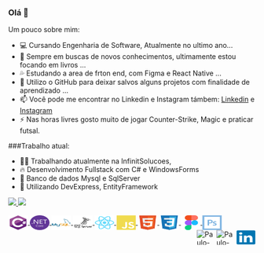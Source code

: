 ### Olá 👋


Um pouco sobre mim:

- 💻 Cursando Engenharia de Software, Atualmente no ultimo ano...
- 🌱 Sempre em buscas de novos conhecimentos, ultimamente estou focando em livros ...
- 💦 Estudando a area de frton end, com Figma e React Native ...
- 💬 Utilizo o GitHub para deixar salvos alguns projetos com finalidade de aprendizado ...
- 📫 Você pode me encontrar no Linkedin e Instagram támbem: [Linkedin](https://www.linkedin.com/in/paulo-henrique-5623491b1/) e [Instagram](https://www.instagram.com/pa1loh/)
- ⚡ Nas horas livres gosto muito de jogar Counter-Strike, Magic e praticar futsal.

###Trabalho atual:
- 👨‍💻 Trabalhando atualmente na InfinitSolucoes,
- 🔥 Desenvolvimento Fullstack com C# e WindowsForms
- 📌 Banco de dados Mysql e SqlServer
- 🔧 Utilizando DevExpress, EntityFramework


<div>
<a href="https://github.com/pa1loh">
  <img height="180em" src="https://github-readme-stats.vercel.app/api?username=pa1loh&show_icons=true&theme=dark&include_all_commits=true&count_private=true"/>
  <img height="180em" src="https://github-readme-stats.vercel.app/api/top-langs/?username=pa1loh&layout=compact&langs_count=7&theme=dark"/>
</div>

<div style="display: inline_block"><br>
  <img align="center" alt="Paulo-Csharp" height="30" width="40" src="https://raw.githubusercontent.com/devicons/devicon/master/icons/csharp/csharp-original.svg">
      <img align="center" alt="Paulo-dotnet" height="30" width="40" src="https://raw.githubusercontent.com/devicons/devicon/1119b9f84c0290e0f0b38982099a2bd027a48bf1/icons/dotnetcore/dotnetcore-original.svg">
         <img align="center" alt="Paulo-Mysql" height="30" width="40" src="https://raw.githubusercontent.com/devicons/devicon/1119b9f84c0290e0f0b38982099a2bd027a48bf1/icons/mysql/mysql-original-wordmark.svg"> 
           <img align="center" alt="Paulo-SqlServer" height="30" width="40" src="https://raw.githubusercontent.com/devicons/devicon/1119b9f84c0290e0f0b38982099a2bd027a48bf1/icons/microsoftsqlserver/microsoftsqlserver-plain-wordmark.svg">
    <img align="center" alt="Paulo-React" height="30" width="40" src="https://raw.githubusercontent.com/devicons/devicon/master/icons/react/react-original.svg">
  <img align="center" alt="Paulo-Js" height="30" width="40" src="https://raw.githubusercontent.com/devicons/devicon/master/icons/javascript/javascript-plain.svg"> 
  <img align="center" alt="Paulo-HTML" height="30" width="40" src="https://raw.githubusercontent.com/devicons/devicon/master/icons/html5/html5-original.svg">
  <img align="center" alt="Paulo-CSS" height="30" width="40" src="https://raw.githubusercontent.com/devicons/devicon/master/icons/css3/css3-original.svg">
     <img align="center" alt="Paulo-FIGMA" height="30" width="40" src="https://raw.githubusercontent.com/devicons/devicon/1119b9f84c0290e0f0b38982099a2bd027a48bf1/icons/figma/figma-original.svg">
          <img align="center" alt="Paulo-PHOTOSHOP" height="30" width="40" src="https://raw.githubusercontent.com/devicons/devicon/1119b9f84c0290e0f0b38982099a2bd027a48bf1/icons/photoshop/photoshop-line.svg">     
</div>

   <div>
   <a href="https://www.linkedin.com/in/paulo-henrique-5623491b1/" target="_blank">   <img align="right" alt="Paulo-Linkedin" height="30" width="40" src="https://raw.githubusercontent.com/devicons/devicon/1119b9f84c0290e0f0b38982099a2bd027a48bf1/icons/linkedin/linkedin-original.svg"></a>
    <a href="https://www.instagram.com/pa1loh/" target="_blank">   <img align="right" alt="Paulo-Instagram" height="30" width="40" src="https://i.pinimg.com/originals/ff/0e/20/ff0e20de4718fe14cdd256c81c5db771.png"></a> 
     <a href="https://steamcommunity.com/id/xweba/" target="_blank">   <img align="right" alt="Paulo-Instagram" height="30" width="40" src="https://upload.wikimedia.org/wikipedia/commons/thumb/8/83/Steam_icon_logo.svg/512px-Steam_icon_logo.svg.png"></a>
   
</div> 

   
   
